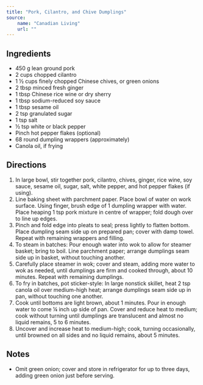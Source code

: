 ```yaml
---
title: "Pork, Cilantro, and Chive Dumplings"
source:
    name: "Canadian Living"
    url: ""
---
```


## Ingredients

-   450 g lean ground pork
-   2 cups chopped cilantro
-   1 ½ cups finely chopped Chinese chives, or green onions
-   2 tbsp minced fresh ginger
-   1 tbsp Chinese rice wine or dry sherry
-   1 tbsp sodium-reduced soy sauce
-   1 tbsp sesame oil
-   2 tsp granulated sugar
-   1 tsp salt
-   ½ tsp white or black pepper
-   Pinch hot pepper flakes (optional)
-   68 round dumpling wrappers (approximately)
-   Canola oil, if frying

## Directions

1. In large bowl, stir together pork, cilantro, chives, ginger, rice wine, soy sauce, sesame oil, sugar, salt, white pepper, and hot pepper flakes (if using).
1. Line baking sheet with parchment paper. Place bowl of water on work surface. Using finger, brush edge of 1 dumpling wrapper with water. Place heaping 1 tsp pork mixture in centre of wrapper; fold dough over to line up edges.
1. Pinch and fold edge into pleats to seal; press lightly to flatten bottom. Place dumpling seam side up on prepared pan; cover with damp towel. Repeat with remaining wrappers and filling.
1. To steam in batches: Pour enough water into wok to allow for steamer basket; bring to boil. Line parchment paper; arrange dumplings seam side up in basket, without touching another.
1. Carefully place steamer in wok; cover and steam, adding more water to wok as needed, until dumplings are firm and cooked through, about 10 minutes. Repeat with remaining dumplings.
1. To fry in batches, pot sticker-style: In large nonstick skillet, heat 2 tsp canola oil over medium-high heat; arrange dumplings seam side up in pan, without touching one another.
1. Cook until bottoms are light brown, about 1 minutes. Pour in enough water to come ¼ inch up side of pan. Cover and reduce heat to medium; cook without turning until dumplings are translucent and almost no liquid remains, 5 to 6 minutes.
1. Uncover and increase heat to medium-high; cook, turning occasionally, until browned on all sides and no liquid remains, about 5 minutes.

## Notes

-   Omit green onion; cover and store in refrigerator for up to three days, adding green onion just before serving.
